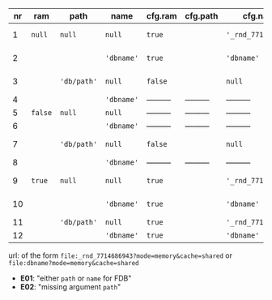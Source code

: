 


|  nr |   ram   |     path    |    name    | cfg.ram | cfg.path |       cfg.name      | persistency |  error  |  rem  |
| --- | ------- | ----------- | ---------- | ------- | -------- | ------------------- | ----------- | ------- | ----- |
|   1 | `null`  | `null`      | `null`     | `true`  |          | `'_rnd_7714686943'` | none        | ———     | = #9  |
|   2 |         |             | `'dbname'` | `true`  |          | `'dbname'`          | none        | ———     | = #10 |
|   3 |         | `'db/path'` | `null`     | `false` |          | `null`              | continuous  | ———     | = #7  |
|   4 |         |             | `'dbname'` | ———     | ———      | ———                 | ———         | **E01** |       |
|   5 | `false` | `null`      | `null`     | ———     | ———      | ———                 | ———         | **E02** |       |
|   6 |         |             | `'dbname'` | ———     | ———      | ———                 | ———         | **E02** |       |
|   7 |         | `'db/path'` | `null`     | `false` |          | `null`              | continuous  | ———     | = #3  |
|   8 |         |             | `'dbname'` | ———     | ———      | ———                 | ———         | **E01** |       |
|   9 | `true`  | `null`      | `null`     | `true`  |          | `'_rnd_7714686943'` | none        | ———     | = #1  |
|  10 |         |             | `'dbname'` | `true`  |          | `'dbname'`          | none        | ———     | = #2  |
|  11 |         | `'db/path'` | `null`     | `true`  |          | `'_rnd_7714686943'` | eventual    | ———     |       |
|  12 |         |             | `'dbname'` | `true`  |          | `'dbname'`          |             | ———     |       |


url: of the form `file:_rnd_7714686943?mode=memory&cache=shared` or `file:dbname?mode=memory&cache=shared`

* **E01**: "either `path` or `name` for FDB"
* **E02**: "missing argument `path`"
